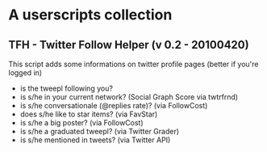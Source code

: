 # A userscripts collection

## TFH - Twitter Follow Helper (v 0.2 - 20100420)
This script adds some informations on twitter profile pages (better if you're logged in)
* is the tweepl following you?
* is s/he in your current network? (Social Graph Score via twtrfrnd)
* is s/he conversationale (@replies rate)? (via FollowCost)
* does s/he like to star items? (via FavStar)
* is s/he a big poster? (via FollowCost)
* is s/he a graduated tweepl? (via Twitter Grader)
* is s/he mentioned in tweets? (via Twitter API)
